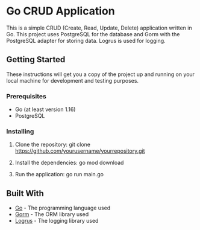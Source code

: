 # Go CRUD Application

This is a simple CRUD (Create, Read, Update, Delete) application written in Go.
This project uses PostgreSQL for the database and Gorm with the PostgreSQL adapter for storing data.
Logrus is used for logging.

## Getting Started

These instructions will get you a copy of the project up and running on your local machine for development and testing purposes.

### Prerequisites

- Go (at least version 1.16)
- PostgreSQL

### Installing

1. Clone the repository:
    git clone https://github.com/yourusername/yourrepository.git

2. Install the dependencies:
    go mod download

4. Run the application:
    go run main.go


## Built With

- [Go](https://golang.org/) - The programming language used
- [Gorm](https://gorm.io/) - The ORM library used
- [Logrus](https://github.com/sirupsen/logrus) - The logging library used
